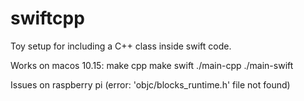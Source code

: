 # swiftcpp

Toy setup for including a C++ class inside swift code. 

Works on macos 10.15:
make cpp 
make swift
./main-cpp
./main-swift


Issues on raspberry pi (error: 'objc/blocks_runtime.h' file not found)
